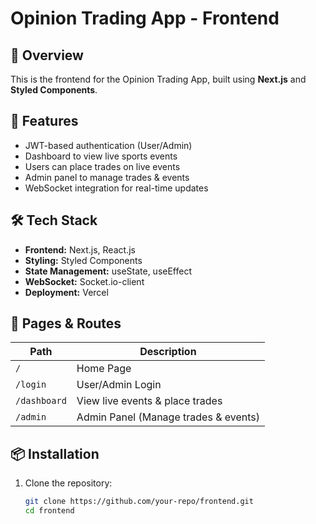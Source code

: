 # Opinion Trading App - Frontend

## 📌 Overview
This is the frontend for the Opinion Trading App, built using **Next.js** and **Styled Components**.

## 🚀 Features
- JWT-based authentication (User/Admin)
- Dashboard to view live sports events
- Users can place trades on live events
- Admin panel to manage trades & events
- WebSocket integration for real-time updates

## 🛠 Tech Stack
- **Frontend:** Next.js, React.js
- **Styling:** Styled Components
- **State Management:** useState, useEffect
- **WebSocket:** Socket.io-client
- **Deployment:** Vercel

## 📡 Pages & Routes
| Path       | Description            |
|-----------|------------------------|
| `/`       | Home Page              |
| `/login`  | User/Admin Login       |
| `/dashboard` | View live events & place trades |
| `/admin`  | Admin Panel (Manage trades & events) |

## 📦 Installation
1. Clone the repository:
   ```sh
   git clone https://github.com/your-repo/frontend.git
   cd frontend
